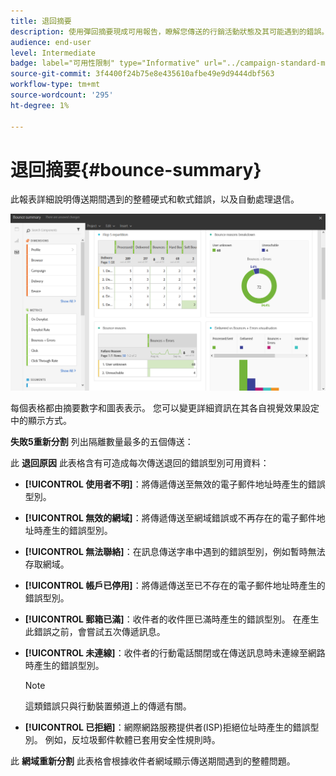 ```yaml
---
title: 退回摘要
description: 使用彈回摘要現成可用報告，瞭解您傳送的行銷活動狀態及其可能遇到的錯誤。
audience: end-user
level: Intermediate
badge: label="可用性限制" type="Informative" url="../campaign-standard-migration-home.md" tooltip="僅限Campaign Standard已移轉的使用者"
source-git-commit: 3f4400f24b75e8e435610afbe49e9d9444dbf563
workflow-type: tm+mt
source-wordcount: '295'
ht-degree: 1%

---
```


# 退回摘要{#bounce-summary}

此報表詳細說明傳送期間遇到的整體硬式和軟式錯誤，以及自動處理退信。

![](assets/campaign_reports_bounces.png)

每個表格都由摘要數字和圖表表示。 您可以變更詳細資訊在其各自視覺效果設定中的顯示方式。

**失敗5重新分割** 列出隔離數量最多的五個傳送：

此 **退回原因** 此表格含有可造成每次傳送退回的錯誤型別可用資料：

* **[!UICONTROL 使用者不明]**：將傳遞傳送至無效的電子郵件地址時產生的錯誤型別。
* **[!UICONTROL 無效的網域]**：將傳遞傳送至網域錯誤或不再存在的電子郵件地址時產生的錯誤型別。
* **[!UICONTROL 無法聯絡]**：在訊息傳送字串中遇到的錯誤型別，例如暫時無法存取網域。
* **[!UICONTROL 帳戶已停用]**：將傳遞傳送至已不存在的電子郵件地址時產生的錯誤型別。
* **[!UICONTROL 郵箱已滿]**：收件者的收件匣已滿時產生的錯誤型別。 在產生此錯誤之前，會嘗試五次傳遞訊息。
* **[!UICONTROL 未連線]**：收件者的行動電話關閉或在傳送訊息時未連線至網路時產生的錯誤型別。

  >[!NOTE]
  >
  >這類錯誤只與行動裝置頻道上的傳遞有關。

* **[!UICONTROL 已拒絕]**：網際網路服務提供者(ISP)拒絕位址時產生的錯誤型別。 例如，反垃圾郵件軟體已套用安全性規則時。

此 **網域重新分割** 此表格會根據收件者網域顯示傳送期間遇到的整體問題。
